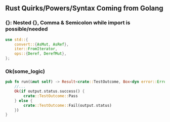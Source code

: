 ## Rust Quirks/Powers/Syntax Coming from Golang

### {}: Nested {}, Comma & Semicolon while import is possible/needed
```rust
use std::{
    convert::{AsMut, AsRef},
    iter::FromIterator,
    ops::{Deref, DerefMut},
};
```

### Ok(some_logic)
```rust
pub fn run(&mut self) -> Result<crate::TestOutcome, Box<dyn error::Error>> {
    //...
    Ok(if output.status.success() {
        crate::TestOutcome::Pass
    } else {
        crate::TestOutcome::Fail(output.status)
    })
}
```
